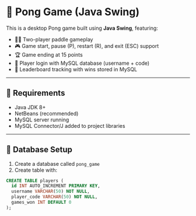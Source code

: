 # 🏓 Pong Game (Java Swing)

This is a desktop Pong game built using **Java Swing**, featuring:

- 🔵🔴 Two-player paddle gameplay
- 🎮 Game start, pause (P), restart (R), and exit (ESC) support
- 🏆 Game ending at 15 points
- 👤 Player login with MySQL database (username + code)
- 🥇 Leaderboard tracking with wins stored in MySQL

---

## 💾 Requirements

- Java JDK 8+
- NetBeans (recommended)
- MySQL server running
- MySQL Connector/J added to project libraries

---

## 🔌 Database Setup

1. Create a database called `pong_game`
2. Create table with:

```sql
CREATE TABLE players (
  id INT AUTO_INCREMENT PRIMARY KEY,
  username VARCHAR(50) NOT NULL,
  player_code VARCHAR(50) NOT NULL,
  games_won INT DEFAULT 0
);
